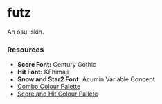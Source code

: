 # futz
An osu! skin.

### Resources
- **Score Font:** Century Gothic
- **Hit Font:** KFhimaji
- **Snow and Star2 Font:** Acumin Variable Concept
- [Combo Colour Palette](https://www.schemecolor.com/love-rainbow.php)
- [Score and Hit Colour Pallete](https://loading.io/color/feature/Rainbow)
